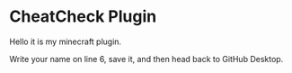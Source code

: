 # CheatCheck Plugin

Hello it is my minecraft plugin.

Write your name on line 6, save it, and then head back to GitHub Desktop.
